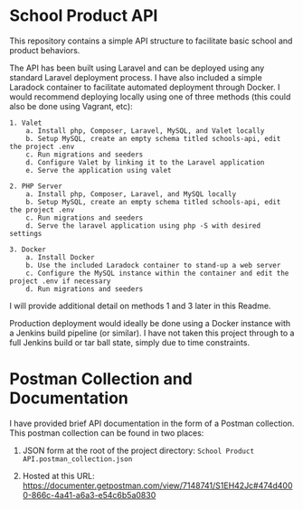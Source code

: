 # School Product API

This repository contains a simple API structure to facilitate basic school and product behaviors. 

The API has been built using Laravel and can be deployed using any standard Laravel deployment process. I have also included a simple Laradock container to facilitate automated deployment through Docker. I would recommend deploying locally using one of three methods (this could also be done using Vagrant, etc):
    
    1. Valet
        a. Install php, Composer, Laravel, MySQL, and Valet locally
        b. Setup MySQL, create an empty schema titled schools-api, edit the project .env
        c. Run migrations and seeders
        d. Configure Valet by linking it to the Laravel application
        e. Serve the application using valet
        
    2. PHP Server
        a. Install php, Composer, Laravel, and MySQL locally 
        b. Setup MySQL, create an empty schema titled schools-api, edit the project .env
        c. Run migrations and seeders
        d. Serve the laravel application using php -S with desired settings
         
    3. Docker
        a. Install Docker
        b. Use the included Laradock container to stand-up a web server
        c. Configure the MySQL instance within the container and edit the project .env if necessary
        d. Run migrations and seeders
    
I will provide additional detail on methods 1 and 3 later in this Readme. 

Production deployment would ideally be done using a Docker instance with a Jenkins build pipeline (or similar). I have not taken this project through to a full Jenkins build or tar ball state, simply due to time constraints. 

# Postman Collection and Documentation

I have provided brief API documentation in the form of a Postman collection. This postman collection can be found in two places:

1. JSON form at the root of the project directory: `School Product API.postman_collection.json` 
    
2. Hosted at this URL: https://documenter.getpostman.com/view/7148741/S1EH42Jc#474d4000-866c-4a41-a6a3-e54c6b5a0830

